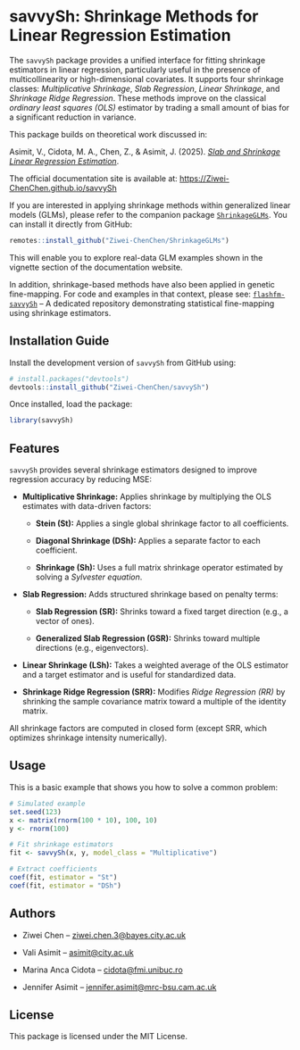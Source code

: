 
# savvySh: Shrinkage Methods for Linear Regression Estimation

The `savvySh` package provides a unified interface for fitting shrinkage estimators in linear regression, 
particularly useful in the presence of multicollinearity or high-dimensional covariates. 
It supports four shrinkage classes: *Multiplicative Shrinkage*, *Slab Regression*, *Linear Shrinkage*, and *Shrinkage Ridge Regression*.
These methods improve on the classical *ordinary least squares (OLS)* estimator by trading a small amount of bias for a significant reduction in variance.

This package builds on theoretical work discussed in:

Asimit, V., Cidota, M. A., Chen, Z., & Asimit, J. (2025). [*Slab and Shrinkage Linear Regression Estimation*](http//...).

The official documentation site is available at: https://Ziwei-ChenChen.github.io/savvySh

If you are interested in applying shrinkage methods within generalized linear models (GLMs), please refer to the companion package [`ShrinkageGLMs`](https://github.com/Ziwei-ChenChen/ShrinkageGLMs). You can install it directly from GitHub:

```r
remotes::install_github("Ziwei-ChenChen/ShrinkageGLMs")
```
This will enable you to explore real-data GLM examples shown in the vignette section of the documentation website.

In addition, shrinkage-based methods have also been applied in genetic fine-mapping. For code and examples in that context, please see: [`flashfm-savvySh`](https://github.com/jennasimit/flashfm-savvySh) – A dedicated repository demonstrating statistical fine-mapping using shrinkage estimators.


## Installation Guide

Install the development version of `savvySh` from GitHub using:
```r
# install.packages("devtools")
devtools::install_github("Ziwei-ChenChen/savvySh")
```

Once installed, load the package:
```r
library(savvySh)
```
## Features

`savvySh` provides several shrinkage estimators designed to improve regression accuracy by reducing MSE:

- **Multiplicative Shrinkage:** Applies shrinkage by multiplying the OLS estimates with data-driven factors: 

  - **Stein (St):** Applies a single global shrinkage factor to all coefficients.  
  
  - **Diagonal Shrinkage (DSh):** Applies a separate factor to each coefficient. 
  
  - **Shrinkage (Sh):** Uses a full matrix shrinkage operator estimated by solving a *Sylvester equation*.

- **Slab Regression:** Adds structured shrinkage based on penalty terms:  

  - **Slab Regression (SR):** Shrinks toward a fixed target direction (e.g., a vector of ones).  
  
  - **Generalized Slab Regression (GSR):** Shrinks toward multiple directions (e.g., eigenvectors).
  
- **Linear Shrinkage (LSh):** Takes a weighted average of the OLS estimator and a target estimator and is useful for standardized data.
  
- **Shrinkage Ridge Regression (SRR):** Modifies *Ridge Regression (RR)* by shrinking the sample covariance matrix toward a multiple of the identity matrix.

All shrinkage factors are computed in closed form (except SRR, which optimizes shrinkage intensity numerically).


## Usage

This is a basic example that shows you how to solve a common problem:

``` r
# Simulated example
set.seed(123)
x <- matrix(rnorm(100 * 10), 100, 10)
y <- rnorm(100)

# Fit shrinkage estimators
fit <- savvySh(x, y, model_class = "Multiplicative")

# Extract coefficients
coef(fit, estimator = "St")
coef(fit, estimator = "DSh")
```
## Authors

- Ziwei Chen – ziwei.chen.3@bayes.city.ac.uk

- Vali Asimit – asimit@city.ac.uk

- Marina Anca Cidota – cidota@fmi.unibuc.ro

- Jennifer Asimit – jennifer.asimit@mrc-bsu.cam.ac.uk

## License
This package is licensed under the MIT License.

